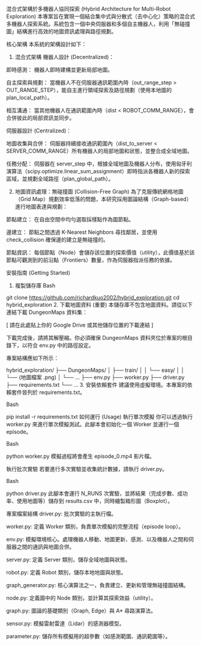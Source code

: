 混合式架構於多機器人協同探索 (Hybrid Architecture for Multi-Robot Exploration)
本專案旨在實現一個結合集中式與分散式（去中心化）策略的混合式多機器人探索系統。系統包含一個中央伺服器和多個自主機器人，利用「無碰撞圖」結構進行高效的地圖資訊處理與路徑規劃。

核心架構
本系統的架構設計如下：

1. 混合式架構
機器人設計 (Decentralized)：

即時感測： 機器人即時建構並更新局部地圖。

自主探索與規劃： 當機器人不在伺服器通訊範圍內時（out_range_step > OUT_RANGE_STEP），能自主進行領域探索及路徑規劃（使用本地圖的 plan_local_path）。

相互溝通： 當其他機器人在通訊範圍內時（dist < ROBOT_COMM_RANGE），會合併彼此的局部資訊並同步。

伺服器設計 (Centralized)：

地圖收集與合併： 伺服器持續接收通訊範圍內（dist_to_server < SERVER_COMM_RANGE）所有機器人的局部地圖和狀態，並整合成全域地圖。

任務分配： 伺服器在 server_step 中，根據全域地圖及機器人分布，使用匈牙利演算法（scipy.optimize.linear_sum_assignment）即時指派各機器人新的探索區域，並規劃全域路徑（plan_global_path）。

2. 地圖資訊處理：無碰撞圖 (Collision-Free Graph)
為了克服傳統網格地圖（Grid Map）規劃效率低落的問題，本研究採用圖論結構（Graph-based）進行地圖表達與規劃：

節點建立： 在自由空間中均勻選取採樣點作為圖節點。

邊建立： 節點之間透過 K-Nearest Neighbors 尋找鄰居，並使用 check_collision 確保邊的建立是無碰撞的。

節點資訊： 每個節點（Node）會儲存該位置的探索價值（utility），此價值基於該節點可觀測到的前沿點（Frontiers）數量，作為伺服器指派任務的依據。

安裝指南 (Getting Started)
1. 複製儲存庫
Bash

git clone https://github.com/richardkuo2002/hybrid_exploration.git
cd hybrid_exploration
2. 下載地圖資料 (重要)
本儲存庫不包含地圖資料。請從以下連結下載 DungeonMaps 資料集：

[ 請在此處貼上你的 Google Drive 或其他儲存位置的下載連結 ]

下載完成後，請將其解壓縮。你必須確保 DungeonMaps 資料夾位於專案的根目錄下，以符合 env.py 中的路徑設定。

專案結構應如下所示：

hybrid_exploration/
├── DungeonMaps/
│   ├── train/
│   │   └── easy/
│   │       └── (地圖檔案 .png)
│   └── ...
├── env.py
├── worker.py
├── driver.py
├── requirements.txt
└── ...
3. 安裝依賴套件
建議使用虛擬環境。本專案的依賴套件皆列於 requirements.txt。

Bash

pip install -r requirements.txt
如何運行 (Usage)
執行單次模擬
你可以透過執行 worker.py 來進行單次模擬測試。此腳本會初始化一個 Worker 並運行一個 episode。

Bash

python worker.py
模擬過程將會產生 episode_0.mp4 影片檔。

執行批次實驗
若要進行多次實驗並收集統計數據，請執行 driver.py。

Bash

python driver.py
此腳本會運行 N_RUNS 次實驗，並將結果（完成步數、成功率、使用地圖等）儲存到 results.csv 中，同時繪製箱形圖（Boxplot）。

專案檔案結構
driver.py: 批次實驗的主執行檔。

worker.py: 定義 Worker 類別，負責單次模擬的完整流程（episode loop）。

env.py: 模擬環境核心。處理機器人移動、地圖更新、感測、以及機器人之間和伺服器之間的通訊與地圖合併。

server.py: 定義 Server 類別，儲存全域地圖與狀態。

robot.py: 定義 Robot 類別，儲存本地地圖與狀態。

graph_generator.py: 核心演算法之一，負責建立、更新和管理無碰撞圖結構。

node.py: 定義圖中的 Node 類別，並計算其探索效益（utility）。

graph.py: 圖論的基礎類別（Graph, Edge）與 A* 尋路演算法。

sensor.py: 模擬雷射雷達（Lidar）的感測器模型。

parameter.py: 儲存所有模擬用的超參數（如感測範圍、通訊範圍等）。
